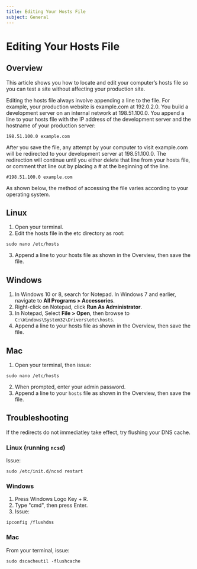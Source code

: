 ```yaml
---
title: Editing Your Hosts File
subject: General
---
```


# Editing Your Hosts File
## Overview
This article shows you how to locate and edit your computer’s hosts file so you can test a site without affecting your production site.

Editing the hosts file always involve appending a line to the file. For example, your production website is example.com at 192.0.2.0. You build a development server on an internal network at 198.51.100.0. You append a line to your hosts file with the IP address of the development server and the hostname of your production server:
```shell
198.51.100.0 example.com
```
After you save the file, any attempt by your computer to visit example.com will be redirected to your development server at 198.51.100.0. The redirection will continue until you either delete that line from your hosts file, or comment that line out by placing a # at the beginning of the line.
```shell
#198.51.100.0 example.com
```
As shown below, the method of accessing the file varies according to your operating system.
## Linux
1. Open your terminal.
2. Edit the hosts file in the etc directory as root:
```shell
sudo nano /etc/hosts
```
3. Append a line to your hosts file as shown in the Overview, then save the file.
## Windows
1. In Windows 10 or 8, search for Notepad. In Windows 7 and earlier, navigate to **All Programs > Accessories**.
2. Right-click on Notepad, click **Run As Administrator**.
3. In Notepad, Select **File > Open**, then browse to `C:\Windows\System32\Drivers\etc\hosts`.
4. Append a line to your hosts file as shown in the Overview, then save the file.
## Mac
1. Open your terminal, then issue:
```shell
sudo nano /etc/hosts
```
2. When prompted, enter your admin password.
3. Append a line to your `hosts` file as shown in the Overview, then save the file.
## Troubleshooting
If the redirects do not immediatley take effect, try flushing your DNS cache.
### Linux (running `ncsd`)
Issue:
```shell
sudo /etc/init.d/ncsd restart
```
### Windows
1. Press Windows Logo Key + R.
2. Type "cmd", then press Enter.
3. Issue:
```shell
ipconfig /flushdns
```
### Mac
From your terminal, issue:
```shell
sudo dscacheutil -flushcache
```
